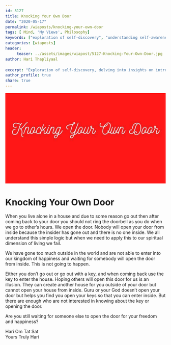 ```yaml
--- 
id: 5127 
title: Knocking Your Own Door
date: "2020-05-17"
permalink: /wiaposts/knocking-your-own-door
tags: [ Mind, 'My Views', Philosophy]    
keywords: ["exploration of self-discovery", "understanding self-awareness in philosophy", "poetic insights on introspection and growth", "philosophy of self-discovery and awareness", "exploring self-discovery in philosophical context"]  
categories: [wiaposts] 
header:
     teaser: ../assets/images/wiapost/5127-Knocking-Your-Own-Door.jpg
author: Hari Thapliyaal 

excerpt: "Exploration of self-discovery, delving into insights on introspection and growth."  
author_profile: true 
share: true 
---
```


![Knocking Your Own Door](../assets/images/wiapost/5127-Knocking-Your-Own-Door.jpg)     
   
# Knocking Your Own Door   
   
When you live alone in a house and due to some reason go out then after coming back to your door you should not ring the doorbell as you do when we go to other’s hours. We open the door. Nobody will open your door from inside because the insider has gone out and there is no one inside. We all understand this simple logic but when we need to apply this to our spiritual dimension of living we fail.    
    
We have gone too much outside in the world and are not able to enter into our kingdom of happiness and waiting for somebody will open the door from inside. This is not going to happen.    
    
Either you don’t go out or go out with a key, and when coming back use the key to enter the house. Hoping others will open this door for us is an illusion. They can create another house for you outside of your door but cannot open your house from inside. Guru or your God doesn’t open your door but helps you find you open your keys so that you can enter inside. But there are enough who are not interested in knowing about the key or opening the door.    
    
Are you still waiting for someone else to open the door for your freedom and happiness?     
     
Hari Om Tat Sat     
Yours Truly Hari    
